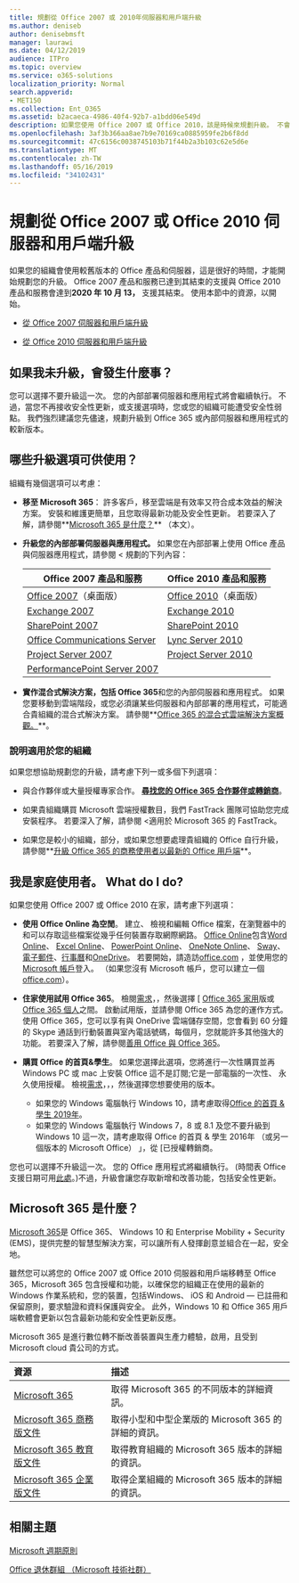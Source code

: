 ```yaml
---
title: 規劃從 Office 2007 或 2010年伺服器和用戶端升級
ms.author: deniseb
author: denisebmsft
manager: laurawi
ms.date: 04/12/2019
audience: ITPro
ms.topic: overview
ms.service: o365-solutions
localization_priority: Normal
search.appverid:
- MET150
ms.collection: Ent_O365
ms.assetid: b2acaeca-4986-40f4-92b7-a1bdd06e549d
description: 如果您使用 Office 2007 或 Office 2010，該是時候來規劃升級。 不會停滯使用過期的應用程式。 若要開始使用您的計劃使用這些資源。
ms.openlocfilehash: 3af3b366aa8ae7b9e70169ca0885959fe2b6f8dd
ms.sourcegitcommit: 47c6156c0038745103b71f44b2a3b103c62e5d6e
ms.translationtype: MT
ms.contentlocale: zh-TW
ms.lasthandoff: 05/16/2019
ms.locfileid: "34102431"
---
```

# <a name="plan-your-upgrade-from-office-2007-or-office-2010-servers-and-clients"></a>規劃從 Office 2007 或 Office 2010 伺服器和用戶端升級

如果您的組織會使用較舊版本的 Office 產品和伺服器，這是很好的時間，才能開始規劃您的升級。 Office 2007 產品和服務已達到其結束的支援與 Office 2010 產品和服務會達到**2020 年 10 月 13，** 支援其結束。 使用本節中的資源，以開始。

- [從 Office 2007 伺服器和用戶端升級](upgrade-from-office-2007-servers-and-products.md)

- [從 Office 2010 伺服器和用戶端升級](upgrade-from-office-2010-servers-and-products.md)

## <a name="what-happens-if-i-dont-upgrade"></a>如果我未升級，會發生什麼事？

您可以選擇不要升級這一次。 您的內部部署伺服器和應用程式將會繼續執行。 不過，當您不再接收安全性更新，或支援選項時，您或您的組織可能遭受安全性弱點。 我們強烈建議您先儘速，規劃升級到 Office 365 或內部伺服器和應用程式的較新版本。

## <a name="what-upgrade-options-are-available"></a>哪些升級選項可供使用？      

組織有幾個選項可以考慮：

- **移至 Microsoft 365**： 許多客戶，移至雲端是有效率又符合成本效益的解決方案。 安裝和維護更簡單，且您取得最新功能及安全性更新。 若要深入了解，請參閱**[Microsoft 365 是什麼？](#what-is-microsoft-365)** （本文）。
    
- **升級您的內部部署伺服器與應用程式。** 如果您在內部部署上使用 Office 產品與伺服器應用程式，請參閱 < 規劃的下列內容：<br/> 

    
    |Office 2007 產品和服務  |Office 2010 產品和服務  |
    |---------|---------|
    |[Office 2007](https://docs.microsoft.com/DeployOffice/office-2007-end-support-roadmap)（桌面版） | [Office 2010](https://docs.microsoft.com/DeployOffice/office-2010-end-support-roadmap)（桌面版） |
    |[Exchange 2007](exchange-2007-end-of-support.md) |[Exchange 2010](exchange-2010-end-of-support.md) |
    |[SharePoint 2007](sharepoint-2007-end-of-support.md) |[SharePoint 2010](upgrade-from-sharepoint-2010.md) |
    |[Office Communications Server](https://docs.microsoft.com/skypeforbusiness/plan-your-deployment/upgrade) |[Lync Server 2010](https://docs.microsoft.com/skypeforbusiness/plan-your-deployment/upgrade) |
    |[Project Server 2007](project-server-2007-end-of-support.md) |[Project Server 2010](project-server-2010-end-of-support.md) |
    |[PerformancePoint Server 2007](pps-2007-end-of-support.md) | |
 
- **實作混合式解決方案，包括 Office 365**和您的內部伺服器和應用程式。 如果您要移動到雲端階段，或您必須讓某些伺服器和內部部署的應用程式，可能適合貴組織的混合式解決方案。 請參閱**[Office 365 的混合式雲端解決方案概觀。](hybrid-cloud-overview.md)**。 
    
### <a name="help-is-available-for-your-organization"></a>說明適用於您的組織

如果您想協助規劃您的升級，請考慮下列一或多個下列選項：

- 與合作夥伴或大量授權專家合作。 **[尋找您的 Office 365 合作夥伴或轉銷商](https://support.office.com/article/b6c18a9b-2aed-4c84-9d75-af709160258c.aspx)**。 

- 如果貴組織購買 Microsoft 雲端授權數目，我們 FastTrack 團隊可協助您完成安裝程序。 若要深入了解，請參閱 <<c0>適用於 Microsoft 365 的 FastTrack。

- 如果您是較小的組織，部分，或如果您想要處理貴組織的 Office 自行升級，請參閱**[升級 Office 365 的商務使用者以最新的 Office 用戶端](https://docs.microsoft.com/office365/admin/setup/upgrade-users-to-latest-office-client)**。 
  
## <a name="im-a-home-user-what-do-i-do"></a>我是家庭使用者。 What do I do?

如果您使用 Office 2007 或 Office 2010 在家，請考慮下列選項：

- **使用 Office Online 為空閒**。 建立、 檢視和編輯 Office 檔案，在瀏覽器中的和可以存取這些檔案從幾乎任何裝置存取網際網路。 [Office Online](https://products.office.com/office-online/documents-spreadsheets-presentations-office-online)包含[Word Online](http://go.microsoft.com/fwlink/p/?linkid=746664)、 [Excel Online](http://go.microsoft.com/fwlink/p/?linkid=746665)、 [PowerPoint Online](http://go.microsoft.com/fwlink/p/?linkid=746666)、 [OneNote Online](http://go.microsoft.com/fwlink/p/?linkid=746674)、 [Sway](http://go.microsoft.com/fwlink/p/?linkid=746675)、[電子郵件](http://go.microsoft.com/fwlink/p/?linkid=746676)、[行事曆](http://go.microsoft.com/fwlink/p/?linkid=746678)和[OneDrive](http://go.microsoft.com/fwlink/p/?linkid=746679)。 若要開始，請造訪[office.com](https://office.com) ，並使用您的[Microsoft 帳戶](https://account.microsoft.com/account)登入。 （如果您沒有 Microsoft 帳戶，您可以建立一個[office.com](https://office.com)）。

- **住家使用試用 Office 365**。 檢閱[需求](https://www.microsoft.com/p/office-365-home/cfq7ttc0k5dm?rtc=1&activetab=pivot:techspecstab)，，然後選擇 [ [Office 365 家用](https://www.microsoft.com/p/office-365-home/cfq7ttc0k5dm)版或[Office 365 個人](https://www.microsoft.com/p/office-365-personal/cfq7ttc0k5bf)之間。 啟動試用版，並請參閱 Office 365 為您的運作方式。 使用 Office 365，您可以享有與 OneDrive 雲端儲存空間，您會看到 60 分鐘的 Skype 通話到行動裝置與室內電話號碼，每個月，您就能許多其他強大的功能。 若要深入了解，請參閱[善用 Office 與 Office 365](https://products.office.com/compare-all-microsoft-office-products?&activetab=tab%3aprimaryr1)。
    
- **購買 Office 的首頁&amp;學生**。 如果您選擇此選項，您將進行一次性購買並再 Windows PC 或 mac 上安裝 Office 這不是訂閱;它是一部電腦的一次性、 永久使用授權。 檢視[需求](http://office.com/systemrequirements)，，，然後選擇您想要使用的版本。
    - 如果您的 Windows 電腦執行 Windows 10，請考慮取得[Office 的首頁 & 學生 2019年](https://www.microsoft.com/p/office-home-student-2019/cfq7ttc0k7c8)。
    - 如果您的 Windows 電腦執行 Windows 7，8 或 8.1 及您不要升級到 Windows 10 這一次，請考慮取得 Office 的首頁 & 學生 2016年 （或另一個版本的 Microsoft Office） 」，從 [已授權轉銷商。

您也可以選擇不升級這一次。 您的 Office 應用程式將繼續執行。 (時間表 Office 支援日期可用[此處](https://go.microsoft.com/fwlink/p/?linkid=2085724)。)不過，升級會讓您存取新增和改善功能，包括安全性更新。 
   
## <a name="what-is-microsoft-365"></a>Microsoft 365 是什麼？

[Microsoft 365](https://www.microsoft.com/microsoft-365)是 Office 365、 Windows 10 和 Enterprise Mobility + Security (EMS)，提供完整的智慧型解決方案，可以讓所有人發揮創意並組合在一起，安全地。 
  
雖然您可以將您的 Office 2007 或 Office 2010 伺服器和用戶端移轉至 Office 365，Microsoft 365 包含授權和功能，以確保您的組織正在使用的最新的 Windows 作業系統和，您的裝置，包括Windows、 iOS 和 Android — 已註冊和保留原則，要求驗證和資料保護與安全。 此外，Windows 10 和 Office 365 用戶端軟體會更新以包含最新功能和安全性更新反應。
  
Microsoft 365 是進行數位轉不斷改善裝置與生產力體驗，啟用，且受到 Microsoft cloud 貴公司的方式。
  
|**資源**|**描述**|
|:-----|:-----|
|[Microsoft 365](https://www.microsoft.com/microsoft-365) <br/> |取得 Microsoft 365 的不同版本的詳細資訊。  <br/> |
|[Microsoft 365 商務版文件](https://docs.microsoft.com/microsoft-365/business/) <br/> |取得小型和中型企業版的 Microsoft 365 的詳細的資訊。  <br/> |
|[Microsoft 365 教育版文件](https://docs.microsoft.com/microsoft-365/education/) <br/> |取得教育組織的 Microsoft 365 版本的詳細的資訊。  <br/> |
|[Microsoft 365 企業版文件](https://docs.microsoft.com/microsoft-365/enterprise/) <br/> |取得企業組織的 Microsoft 365 版本的詳細的資訊。  <br/> |

   
## <a name="related-topics"></a>相關主題
  
[Microsoft 週期原則](https://go.microsoft.com/fwlink/?linkid=865200)

[Office 退休群組 （Microsoft 技術社群）](https://go.microsoft.com/fwlink/?linkid=842065)




